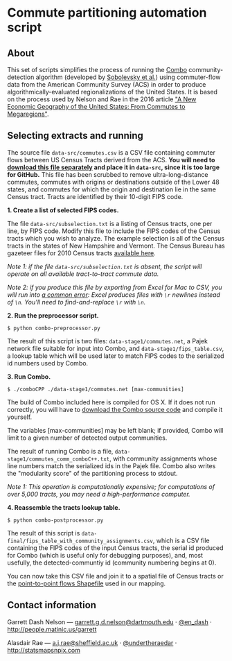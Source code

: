 # Commute partitioning automation script

## About

This set of scripts simplifies the process of running the [Combo](http://senseable.mit.edu/community_detection/) community-detection algorithm (developed by [Sobolevsky et al.](http://journals.aps.org/pre/abstract/10.1103/PhysRevE.90.012811)) using commuter-flow data from the American Community Survey (ACS) in order to produce algorithmically-evaluated regionalizations of the United States. It is based on the process used by Nelson and Rae in the 2016 article ["A New Economic Geography of the United States: From Commutes to Megaregions"](http://journals.plos.org/plosone/article?id=10.1371/journal.pone.0166083). 

## Selecting extracts and running

The source file `data-src/commutes.csv` is a CSV file containing commuter flows between US Census Tracts derived from the ACS. **You will need to [download this file separately](https://www.dropbox.com/s/x5xz9v8ss6qyr0o/commutes.csv?dl=0) and place it in `data-src`, since it is too large for GitHub.** This file has been scrubbed to remove ultra-long-distance commutes, commutes with origins or destinations outside of the Lower 48 states, and commutes for which the origin and destination lie in the same Census tract. Tracts are identified by their 10-digit FIPS code.

**1. Create a list of selected FIPS codes.**

The file `data-src/subselection.txt` is a listing of Census tracts, one per line, by FIPS code. Modify this file to include the FIPS codes of the Census tracts which you wish to analyze. The example selection is all of the Census tracts in the states of New Hampshire and Vermont. The Census Bureau has gazeteer files for 2010 Census tracts [available here](https://www.census.gov/geo/maps-data/data/gazetteer2010.html).

*Note 1: if the file `data-src/subselection.txt` is absent, the script will operate on all available tract-to-tract commute data.*

*Note 2: if you produce this file by exporting from Excel for Mac to CSV, you will run into [a common error](http://stackoverflow.com/questions/22052168/excel-saves-tab-delimited-files-without-newline-unix-mac-os-x): Excel produces files with `\r` newlines instead of `\n`. You'll need to find-and-replace `\r` with `\n`.*

**2. Run the preprocessor script.**

`$ python combo-preprocessor.py`

The result of this script is two files: `data-stage1/commutes.net`, a Pajek network file suitable for input into Combo, and `data-stage1/fips_table.csv`, a lookup table which will be used later to match FIPS codes to the serialized id numbers used by Combo.

**3. Run Combo.**

`$ ./comboCPP ./data-stage1/commutes.net [max-communities]`

The build of Combo included here is compiled for OS X. If it does not run correctly, you will have to [download the Combo source code](http://senseable.mit.edu/community_detection/combo.zip) and compile it yourself.

The variables [max-communities] may be left blank; if provided, Combo will limit to a given number of detected output communities.

The result of running Combo is a file, `data-stage1/commutes_comm_comboC++.txt`, with community assignments whose line numbers match the serialized ids in the Pajek file. Combo also writes the "modularity score" of the partitioning process to stdout.

*Note 1: This operation is computationally expensive; for computations of over 5,000 tracts, you may need a high-performance computer.*

**4. Reassemble the tracts lookup table.**

`$ python combo-postprocessor.py`

The result of this script is `data-final/fips_table_with_community_assignments.csv`, which is a CSV file containing the FIPS codes of the input Census tracts, the serial id produced for Combo (which is useful only for debugging purposes), and, most usefully, the detected-communtiy id (community numbering begins at 0). 

You can now take this CSV file and join it to a spatial file of Census tracts or the [point-to-point flows Shapefile](https://figshare.com/articles/United_States_Commutes_and_Megaregions_data_for_GIS/4110156) used in our mapping.

## Contact information

Garrett Dash Nelson — garrett.g.d.nelson@dartmouth.edu · [@en_dash](http://www.twitter.com/en_dash) · http://people.matinic.us/garrett

Alasdair Rae — a.j.rae@sheffield.ac.uk · [@undertheraedar](http://twitter.com/undertheraedar) · http://statsmapsnpix.com

